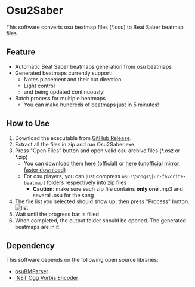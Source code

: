 # Osu2Saber
This software converts osu beatmap files (*.osu) to Beat Saber beatmap files.

## Feature
* Automatic Beat Saber beatmaps generation from osu beatmaps
* Generated beatmaps currently support:
    * Notes placement and their cut direction
    * Light control 
    * and being updated continuously!
* Batch process for multiple beatmaps
    * You can make hundreds of beatmaps just in 5 minutes!

## How to Use
1. Download the executable from [GitHub Release](https://github.com/tmokmss/Osu2Saber/releases).
2. Extract all the files in zip and run Osu2Saber.exe.
3. Press "Open Files" button and open valid osu archive files (*.osz or *.zip)
    * You can download them [here (official)](https://osu.ppy.sh/beatmapsets) or [here (unofficial mirror, faster download)](https://bloodcat.com/osu/?q=&c=b&s=&m=&g=&l=)
    * For osu players, you can just compress `osu!\Songs\[ur-favorite-beatmap]` folders respectively into zip files
        * **Caution**: make sure each zip file contains **only one** .mp3 and several .osu for the song
4. The file list you selected should show up, then press "Process" button.
![list](img/List.png)
5. Wait until the progress bar is filled
6. When completed, the output folder should be opened. The generated beatmaps are in it.

## Dependency
This software depends on the following open source libraries:
* [osuBMParser](https://github.com/Razacx/osuBMParser)
* [.NET Ogg Vorbis Encoder](https://github.com/SteveLillis/.NET-Ogg-Vorbis-Encoder)